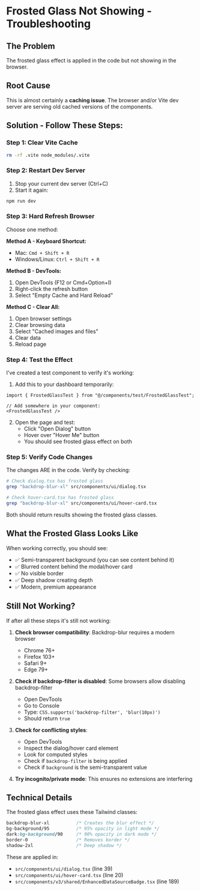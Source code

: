 # Frosted Glass Not Showing - Troubleshooting

## The Problem
The frosted glass effect is applied in the code but not showing in the browser.

## Root Cause
This is almost certainly a **caching issue**. The browser and/or Vite dev server are serving old cached versions of the components.

## Solution - Follow These Steps:

### Step 1: Clear Vite Cache
```bash
rm -rf .vite node_modules/.vite
```

### Step 2: Restart Dev Server
1. Stop your current dev server (Ctrl+C)
2. Start it again:
```bash
npm run dev
```

### Step 3: Hard Refresh Browser
Choose one method:

**Method A - Keyboard Shortcut:**
- Mac: `Cmd + Shift + R`
- Windows/Linux: `Ctrl + Shift + R`

**Method B - DevTools:**
1. Open DevTools (F12 or Cmd+Option+I)
2. Right-click the refresh button
3. Select "Empty Cache and Hard Reload"

**Method C - Clear All:**
1. Open browser settings
2. Clear browsing data
3. Select "Cached images and files"
4. Clear data
5. Reload page

### Step 4: Test the Effect
I've created a test component to verify it's working:

1. Add this to your dashboard temporarily:
```tsx
import { FrostedGlassTest } from "@/components/test/FrostedGlassTest";

// Add somewhere in your component:
<FrostedGlassTest />
```

2. Open the page and test:
   - Click "Open Dialog" button
   - Hover over "Hover Me" button
   - You should see frosted glass effect on both

### Step 5: Verify Code Changes
The changes ARE in the code. Verify by checking:

```bash
# Check dialog.tsx has frosted glass
grep "backdrop-blur-xl" src/components/ui/dialog.tsx

# Check hover-card.tsx has frosted glass
grep "backdrop-blur-xl" src/components/ui/hover-card.tsx
```

Both should return results showing the frosted glass classes.

## What the Frosted Glass Looks Like

When working correctly, you should see:
- ✅ Semi-transparent background (you can see content behind it)
- ✅ Blurred content behind the modal/hover card
- ✅ No visible border
- ✅ Deep shadow creating depth
- ✅ Modern, premium appearance

## Still Not Working?

If after all these steps it's still not working:

1. **Check browser compatibility**: Backdrop-blur requires a modern browser
   - Chrome 76+
   - Firefox 103+
   - Safari 9+
   - Edge 79+

2. **Check if backdrop-filter is disabled**: Some browsers allow disabling backdrop-filter
   - Open DevTools
   - Go to Console
   - Type: `CSS.supports('backdrop-filter', 'blur(10px)')`
   - Should return `true`

3. **Check for conflicting styles**: 
   - Open DevTools
   - Inspect the dialog/hover card element
   - Look for computed styles
   - Check if `backdrop-filter` is being applied
   - Check if `background` is the semi-transparent value

4. **Try incognito/private mode**: This ensures no extensions are interfering

## Technical Details

The frosted glass effect uses these Tailwind classes:
```css
backdrop-blur-xl          /* Creates the blur effect */
bg-background/95          /* 95% opacity in light mode */
dark:bg-background/90     /* 90% opacity in dark mode */
border-0                  /* Removes border */
shadow-2xl                /* Deep shadow */
```

These are applied in:
- `src/components/ui/dialog.tsx` (line 39)
- `src/components/ui/hover-card.tsx` (line 20)
- `src/components/v3/shared/EnhancedDataSourceBadge.tsx` (line 189)
